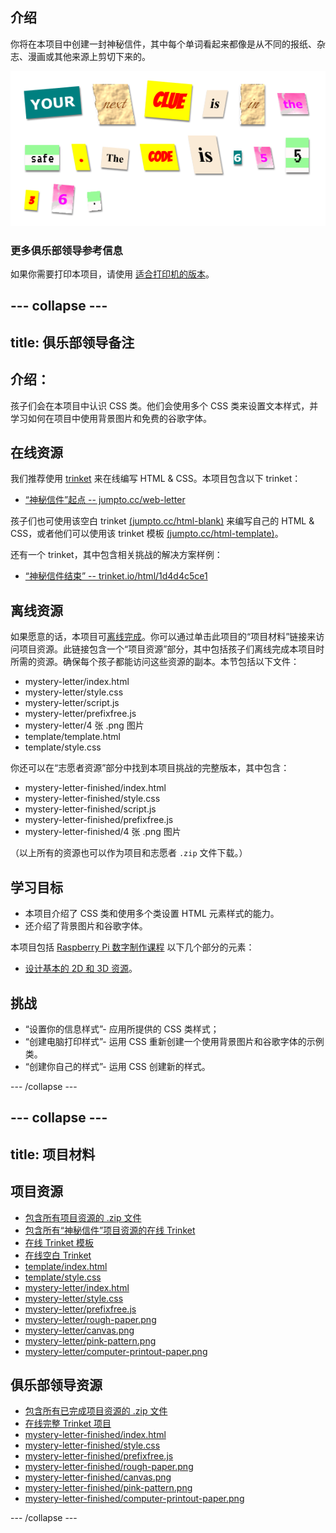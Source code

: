 ## 介绍

你将在本项目中创建一封神秘信件，其中每个单词看起来都像是从不同的报纸、杂志、漫画或其他来源上剪切下来的。 

![screenshot](images/letter-final.png)

### 更多俱乐部领导参考信息

如果你需要打印本项目，请使用 [适合打印机的版本](https://projects.raspberrypi.org/en/projects/mystery-letter/print)。


--- collapse ---
---
title: 俱乐部领导备注
---


## 介绍：
孩子们会在本项目中认识 CSS 类。他们会使用多个 CSS 类来设置文本样式，并学习如何在项目中使用背景图片和免费的谷歌字体。 


## 在线资源

我们推荐使用 [trinket](https://trinket.io/) 来在线编写 HTML & CSS。本项目包含以下 trinket：

+ [“神秘信件”起点  -- jumpto.cc/web-letter](http://jumpto.cc/web-letter)

孩子们也可使用该空白 trinket [(jumpto.cc/html-blank)](http://jumpto.cc/html-blank) 来编写自己的 HTML & CSS，或者他们可以使用该 trinket 模板 [(jumpto.cc/html-template)](http://jumpto.cc/html-template)。

还有一个 trinket，其中包含相关挑战的解决方案样例：

+ [“神秘信件结束” -- trinket.io/html/1d4d4c5ce1](https://trinket.io/html/1d4d4c5ce1)

## 离线资源
如果愿意的话，本项目可[离线完成](https://www.codeclubprojects.org/en-GB/resources/webdev-working-offline/)。你可以通过单击此项目的“项目材料”链接来访问项目资源。此链接包含一个“项目资源”部分，其中包括孩子们离线完成本项目时所需的资源。确保每个孩子都能访问这些资源的副本。本节包括以下文件：

+ mystery-letter/index.html
+ mystery-letter/style.css
+ mystery-letter/script.js
+ mystery-letter/prefixfree.js
+ mystery-letter/4 张 .png 图片
+ template/template.html
+ template/style.css

你还可以在“志愿者资源”部分中找到本项目挑战的完整版本，其中包含：

+ mystery-letter-finished/index.html
+ mystery-letter-finished/style.css
+ mystery-letter-finished/script.js
+ mystery-letter-finished/prefixfree.js
+ mystery-letter-finished/4 张 .png 图片

（以上所有的资源也可以作为项目和志愿者 `.zip` 文件下载。）

## 学习目标
+ 本项目介绍了 CSS 类和使用多个类设置 HTML 元素样式的能力。
+ 还介绍了背景图片和谷歌字体。 

本项目包括 [Raspberry Pi 数字制作课程](http://rpf.io/curriculum) 以下几个部分的元素：

+ [设计基本的 2D 和 3D 资源](https://www.raspberrypi.org/curriculum/design/creator)。

## 挑战
+ “设置你的信息样式”- 应用所提供的 CSS 类样式；
+ “创建电脑打印样式”- 运用 CSS 重新创建一个使用背景图片和谷歌字体的示例类。 
+ “创建你自己的样式”- 运用 CSS 创建新的样式。



--- /collapse ---


--- collapse ---
---
title: 项目材料
---
## 项目资源
* [包含所有项目资源的 .zip 文件](resources/letter-project-resources.zip)
* [包含所有“神秘信件”项目资源的在线 Trinket](http://jumpto.cc/web-letter)
* [在线 Trinket 模板](http://jumpto.cc/trinket-template)
* [在线空白 Trinket](http://jumpto.cc/trinket-blank)
* [template/index.html](resources/template-index.html)
* [template/style.css](resources/template-style.css)
* [mystery-letter/index.html](resources/mystery-letter-index.html)
* [mystery-letter/style.css](resources/mystery-letter-style.css)
* [mystery-letter/prefixfree.js](resources/mystery-letter-prefixfree.js)
* [mystery-letter/rough-paper.png](resources/mystery-letter-rough-paper.png)
* [mystery-letter/canvas.png](resources/mystery-letter-canvas.png)
* [mystery-letter/pink-pattern.png](resources/mystery-letter-pink-pattern.png)
* [mystery-letter/computer-printout-paper.png](resources/mystery-letter-computer-printout-paper.png)

## 俱乐部领导资源
* [包含所有已完成项目资源的 .zip 文件](resources/letter-volunteer-resources.zip)
* [在线完整 Trinket 项目](https://trinket.io/html/1d4d4c5ce1)
* [mystery-letter-finished/index.html](resources/mystery-letter-finished-index.html)
* [mystery-letter-finished/style.css](resources/mystery-letter-finished-style.css)
* [mystery-letter-finished/prefixfree.js](resources/mystery-letter-finished-prefixfree.js)
* [mystery-letter-finished/rough-paper.png](resources/mystery-letter-finished-rough-paper.png)
* [mystery-letter-finished/canvas.png](resources/mystery-letter-finished-canvas.png)
* [mystery-letter-finished/pink-pattern.png](resources/mystery-letter-finished-pink-pattern.png)
* [mystery-letter-finished/computer-printout-paper.png](resources/mystery-letter-finished-computer-printout-paper.png)

--- /collapse ---